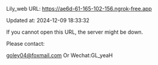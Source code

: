 Lily_web URL: https://ae6d-61-165-102-156.ngrok-free.app

Updated at: 2024-12-09 18:33:32

If you cannot open this URL, the server might be down.

Please contact: 

goley04@foxmail.com Or Wechat:GL_yeaH